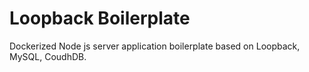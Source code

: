 # Loopback Boilerplate

Dockerized Node js server application boilerplate based on Loopback, MySQL, CoudhDB.


